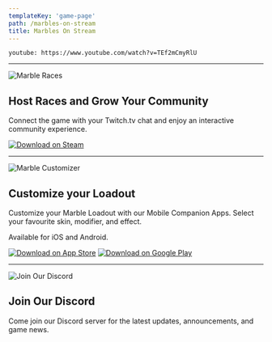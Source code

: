 ```yaml
---
templateKey: 'game-page'
path: /marbles-on-stream
title: Marbles On Stream
---
```

`youtube: https://www.youtube.com/watch?v=TEf2mCmyRlU`

***

<div>

![Marble Races](/img/coffee.png)

<h2>Host Races and Grow Your Community</h2>
<p>Connect the game with your Twitch.tv chat and enjoy an interactive community experience.</p>

<a href="https://store.steampowered.com/app/1170970/Marbles_on_Stream/" target="_blank" rel="noreferrer noopener">
<img alt="Download on Steam" src="/img/apple-touch-icon.png" />
</a>

</div>

***

<div>

![Marble Customizer](/img/meeting-space.png)

<h2>Customize your Loadout</h2>
<p>Customize your Marble Loadout with our Mobile Companion Apps. Select your favourite skin, modifier, and effect.</p>
<p>Available for iOS and Android.</p>

<a href=""></a>
[![Download on App Store](/img/apple-touch-icon.png)](https://apps.apple.com/de/app/marbles-on-stream-mobile/id1443250176)
[![Download on Google Play](/img/apple-touch-icon.png)](https://play.google.com/store/apps/details?id=com.pixelbypixel.mosmobile)

</div>

***

<div>

![Join Our Discord](/img/coffee-gear.png)

<h2>Join Our Discord</h2>
<p>Come join our Discord server for the latest updates, announcements, and game news.</p>

</div>